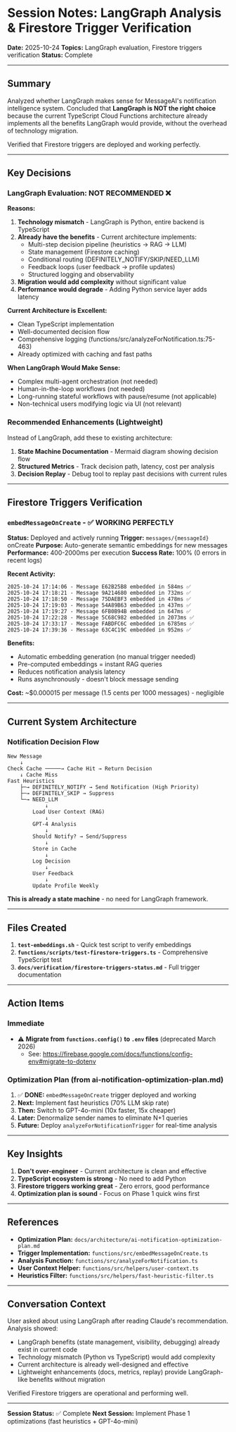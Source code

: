 # Session Notes: LangGraph Analysis & Firestore Trigger Verification

**Date:** 2025-10-24
**Topics:** LangGraph evaluation, Firestore triggers verification
**Status:** Complete

---

## Summary

Analyzed whether LangGraph makes sense for MessageAI's notification intelligence system. Concluded that **LangGraph is NOT the right choice** because the current TypeScript Cloud Functions architecture already implements all the benefits LangGraph would provide, without the overhead of technology migration.

Verified that Firestore triggers are deployed and working perfectly.

---

## Key Decisions

### LangGraph Evaluation: NOT RECOMMENDED ❌

**Reasons:**
1. **Technology mismatch** - LangGraph is Python, entire backend is TypeScript
2. **Already have the benefits** - Current architecture implements:
   - Multi-step decision pipeline (heuristics → RAG → LLM)
   - State management (Firestore caching)
   - Conditional routing (DEFINITELY_NOTIFY/SKIP/NEED_LLM)
   - Feedback loops (user feedback → profile updates)
   - Structured logging and observability
3. **Migration would add complexity** without significant value
4. **Performance would degrade** - Adding Python service layer adds latency

**Current Architecture is Excellent:**
- Clean TypeScript implementation
- Well-documented decision flow
- Comprehensive logging (functions/src/analyzeForNotification.ts:75-463)
- Already optimized with caching and fast paths

**When LangGraph Would Make Sense:**
- Complex multi-agent orchestration (not needed)
- Human-in-the-loop workflows (not needed)
- Long-running stateful workflows with pause/resume (not applicable)
- Non-technical users modifying logic via UI (not relevant)

### Recommended Enhancements (Lightweight)

Instead of LangGraph, add these to existing architecture:

1. **State Machine Documentation** - Mermaid diagram showing decision flow
2. **Structured Metrics** - Track decision path, latency, cost per analysis
3. **Decision Replay** - Debug tool to replay past decisions with current rules

---

## Firestore Triggers Verification

### `embedMessageOnCreate` - ✅ WORKING PERFECTLY

**Status:** Deployed and actively running
**Trigger:** `messages/{messageId}` onCreate
**Purpose:** Auto-generate semantic embeddings for new messages
**Performance:** 400-2000ms per execution
**Success Rate:** 100% (0 errors in recent logs)

**Recent Activity:**
```
2025-10-24 17:14:06 - Message E62B25B8 embedded in 584ms ✅
2025-10-24 17:18:21 - Message 9A214680 embedded in 732ms ✅
2025-10-24 17:18:50 - Message 75DAEBF3 embedded in 478ms ✅
2025-10-24 17:19:03 - Message 54A89B63 embedded in 437ms ✅
2025-10-24 17:19:27 - Message 6FB0B94B embedded in 647ms ✅
2025-10-24 17:22:28 - Message 5C68C982 embedded in 2073ms ✅
2025-10-24 17:33:17 - Message FABDFC6C embedded in 6785ms ✅
2025-10-24 17:39:36 - Message 63C4C19C embedded in 952ms ✅
```

**Benefits:**
- Automatic embedding generation (no manual trigger needed)
- Pre-computed embeddings = instant RAG queries
- Reduces notification analysis latency
- Runs asynchronously - doesn't block message sending

**Cost:** ~$0.000015 per message (1.5 cents per 1000 messages) - negligible

---

## Current System Architecture

### Notification Decision Flow

```
New Message
    ↓
Check Cache ─────→ Cache Hit → Return Decision
    ↓ Cache Miss
Fast Heuristics
    ├─→ DEFINITELY_NOTIFY → Send Notification (High Priority)
    ├─→ DEFINITELY_SKIP → Suppress
    └─→ NEED_LLM
            ↓
        Load User Context (RAG)
            ↓
        GPT-4 Analysis
            ↓
        Should Notify? → Send/Suppress
            ↓
        Store in Cache
            ↓
        Log Decision
            ↓
        User Feedback
            ↓
        Update Profile Weekly
```

**This is already a state machine** - no need for LangGraph framework.

---

## Files Created

1. **`test-embeddings.sh`** - Quick test script to verify embeddings
2. **`functions/scripts/test-firestore-triggers.ts`** - Comprehensive TypeScript test
3. **`docs/verification/firestore-triggers-status.md`** - Full trigger documentation

---

## Action Items

### Immediate
- ⚠️ **Migrate from `functions.config()` to `.env` files** (deprecated March 2026)
  - See: https://firebase.google.com/docs/functions/config-env#migrate-to-dotenv

### Optimization Plan (from ai-notification-optimization-plan.md)
1. ✅ **DONE:** `embedMessageOnCreate` trigger deployed and working
2. **Next:** Implement fast heuristics (70% LLM skip rate)
3. **Then:** Switch to GPT-4o-mini (10x faster, 15x cheaper)
4. **Later:** Denormalize sender names to eliminate N+1 queries
5. **Future:** Deploy `analyzeForNotificationTrigger` for real-time analysis

---

## Key Insights

1. **Don't over-engineer** - Current architecture is clean and effective
2. **TypeScript ecosystem is strong** - No need to add Python
3. **Firestore triggers working great** - Zero errors, good performance
4. **Optimization plan is sound** - Focus on Phase 1 quick wins first

---

## References

- **Optimization Plan:** `docs/architecture/ai-notification-optimization-plan.md`
- **Trigger Implementation:** `functions/src/embedMessageOnCreate.ts`
- **Analysis Function:** `functions/src/analyzeForNotification.ts`
- **User Context Helper:** `functions/src/helpers/user-context.ts`
- **Heuristics Filter:** `functions/src/helpers/fast-heuristic-filter.ts`

---

## Conversation Context

User asked about using LangGraph after reading Claude's recommendation. Analysis showed:
- LangGraph benefits (state management, visibility, debugging) already exist in current code
- Technology mismatch (Python vs TypeScript) would add complexity
- Current architecture is already well-designed and effective
- Lightweight enhancements (docs, metrics, replay) provide LangGraph-like benefits without migration

Verified Firestore triggers are operational and performing well.

---

**Session Status:** ✅ Complete
**Next Session:** Implement Phase 1 optimizations (fast heuristics + GPT-4o-mini)
